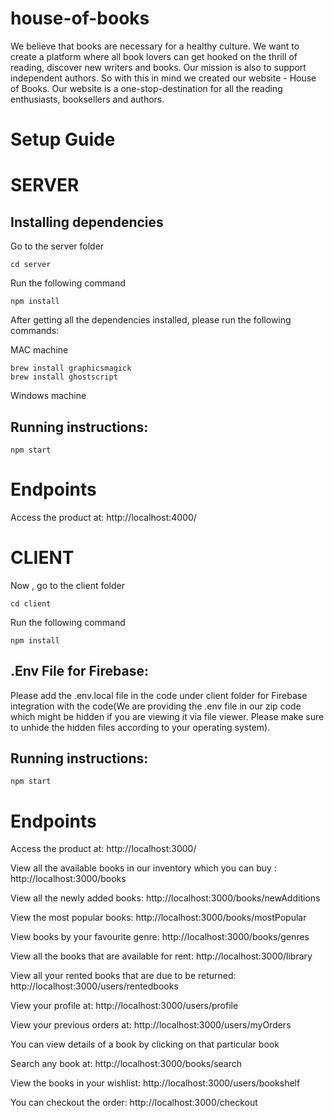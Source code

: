 # house-of-books

We believe that books are necessary for a healthy culture. We want to create a platform where all book lovers can get hooked on the thrill of reading, discover new writers and books. Our mission is also to support independent authors. So with this in mind we created our website - House of Books. Our website is a one-stop-destination for all the reading enthusiasts, booksellers and authors.

# Setup Guide

# SERVER

## Installing dependencies

Go to the server folder

`cd server`

Run the following command

```
npm install
```

After getting all the dependencies installed, please run the following commands:

MAC machine

```
brew install graphicsmagick
brew install ghostscript
```

Windows machine

## Running instructions:

```
npm start
```

# Endpoints

Access the product at:
http://localhost:4000/

# CLIENT

Now , go to the client folder

`cd client`

Run the following command

```
npm install
```

## .Env File for Firebase:

Please add the .env.local file in the code under client folder for Firebase integration with the code(We are providing the .env file in our zip code which might be hidden if you are viewing it via file viewer. Please make sure to unhide the hidden files according to your operating system).

## Running instructions:

```
npm start
```

# Endpoints

Access the product at:
http://localhost:3000/

View all the available books in our inventory which you can buy :
http://localhost:3000/books

View all the newly added books:
http://localhost:3000/books/newAdditions

View the most popular books:
http://localhost:3000/books/mostPopular

View books by your favourite genre:
http://localhost:3000/books/genres

View all the books that are available for rent:
http://localhost:3000/library

View all your rented books that are due to be returned:
http://localhost:3000/users/rentedbooks

View your profile at:
http://localhost:3000/users/profile

View your previous orders at:
http://localhost:3000/users/myOrders

You can view details of a book by clicking on that particular book

Search any book at:
http://localhost:3000/books/search

View the books in your wishlist:
http://localhost:3000/users/bookshelf

You can checkout the order:
http://localhost:3000/checkout
